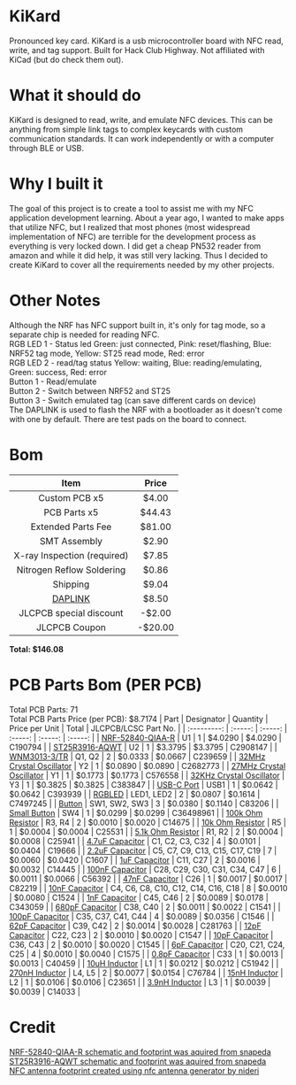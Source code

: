 # KiKard
Pronounced key card. KiKard is a usb microcontroller board with NFC read, write, and tag support. Built for Hack Club Highway. Not affiliated with KiCad (but do check them out).

# What it should do
KiKard is designed to read, write, and emulate NFC devices. This can be anything from simple link tags to complex keycards with custom communication standards. It can work independently or with a computer through BLE or USB.

# Why I built it
The goal of this project is to create a tool to assist me with my NFC application development learning. About a year ago, I wanted to make apps that utilize NFC, but I realized that most phones (most widespread implementation of NFC) are terrible for the development process as everything is very locked down. I did get a cheap PN532 reader from amazon and while it did help, it was still very lacking. Thus I decided to create KiKard to cover all the requirements needed by my other projects.

# Other Notes
Although the NRF has NFC support built in, it's only for tag mode, so a separate chip is needed for reading NFC.<br>
RGB LED 1 - Status led Green: just connected, Pink: reset/flashing, Blue: NRF52 tag mode, Yellow: ST25 read mode, Red: error<br>
RGB LED 2 - read/tag status Yellow: waiting, Blue: reading/emulating, Green: success, Red: error<br>
Button 1 - Read/emulate<br>
Button 2 - Switch between NRF52 and ST25<br>
Button 3 - Switch emulated tag (can save different cards on device)<br>
The DAPLINK is used to flash the NRF with a bootloader as it doesn't come with one by default. There are test pads on the board to connect.

# Bom
| Item | Price |
| :-----: | :-----: |
| Custom PCB x5 | $4.00 |
| PCB Parts x5 | $44.43 |
| Extended Parts Fee | $81.00 |
| SMT Assembly | $2.90 |
| X-ray Inspection (required) | $7.85 |
| Nitrogen Reflow Soldering | $0.86 |
| Shipping | $9.04 |
| [DAPLINK](https://www.amazon.com/DAPLINK-Replaces-STLINK-downloader-Emulator/dp/B0CJLWST5G?crid=37G7MJJ8PDODB&dib=eyJ2IjoiMSJ9.LONWwnu2baBqUgajD8YgTeRN4Xe9SdWq2CWZj9h0t7N8Od4hUhg3FYs_pJB3ofSYGvR3SD7Xmf7qHTI7JBvrOPT3K4B6-szjSDsRNjNSHDNoK7fKdCvFnpVZmTFFgiVgGE3gweoAUxLau7OYdxGSqDspsOBbMQUSWdekekhBiZi43WipJDmFG7aQEzR-T1UNaR1NSxGKhk95WE_1FSXa2pftOqihV66EefQA54zipEY.lhAFbV3gpTY3rYXGPmu6VPxUQWc01xmbRizO2KXj_lI&dib_tag=se&keywords=DAPLINK&qid=1753411504&sprefix=daplink%2Caps%2C157&sr=8-4) | $8.50 |
| JLCPCB special discount | -$2.00 |
| JLCPCB Coupon | -$20.00 |

**Total: $146.08**

# PCB Parts Bom (PER PCB)
Total PCB Parts: 71<br>
Total PCB Parts Price (per PCB): $8.7174
| Part | Designator | Quantity | Price per Unit | Total | JLCPCB/LCSC Part No. |
| :---------: | :-----: | :-----: | :-----: | :-----: | :-----: |
| [NRF-52840-QIAA-R](https://jlcpcb.com/partdetail/NordicSemicon-NRF52840_QIAAR/C190794) | U1 | 1 | $4.0290 | $4.0290 | C190794 |
| [ST25R3916-AQWT](https://jlcpcb.com/partdetail/STMicroelectronics-ST25R3916AQWT/C2908147) | U2 | 1 | $3.3795 | $3.3795 | C2908147 |
| [WNM3013-3/TR](https://jlcpcb.com/partdetail/WILLSEMI_Will_Semicon-WNM3013_3TR/C239659) | Q1, Q2 | 2 | $0.0333 | $0.0667 | C239659 |
| [32MHz Crystal Oscillator](https://jlcpcb.com/partdetail/2777870-X201632MOB4SI/C2682773) | Y2 | 1 | $0.0890 | $0.0890 | C2682773 |
| [27MHz Crystal Oscillator](https://jlcpcb.com/partdetail/604049-XRCGB27M120F3M00R0/C576558) | Y1 | 1 | $0.1773 | $0.1773 | C576558 |
| [32KHz Crystal Oscillator](https://jlcpcb.com/partdetail/357119-X161032768KGD2SI/C383847) | Y3 | 1 | $0.3825 | $0.3825 | C383847 |
| [USB-C Port](https://jlcpcb.com/partdetail/SHOUHAN-TYPEC16PIN/C393939) | USB1 | 1 | $0.0642 | $0.0642 | C393939 |
| [RGBLED](https://jlcpcb.com/partdetail/ChauLight-ZSRGB_2017H_08Z3/C7497245) | LED1, LED2 | 2 | $0.0807 | $0.1614 | C7497245 |
| [Button](https://jlcpcb.com/partdetail/Korean_HropartsElec-K2_6639SP_C4SC04/C83206) | SW1, SW2, SW3 | 3 | $0.0380 | $0.1140 | C83206 |
| [Small Button](https://jlcpcb.com/partdetail/hanxia-HX_3x4x2_2P_25N/C36498961) | SW4 | 1 | $0.0299 | $0.0299 | C36498961 |
| [100k Ohm Resistor](https://jlcpcb.com/partdetail/YAGEO-RC0603FR07100KL/C14675) | R3, R4 | 2 | $0.0010 | $0.0020 | C14675 |
| [10k Ohm Resistor](https://jlcpcb.com/partdetail/26274-0402WGJ0103TCE/C25531) | R5 | 1 | $0.0004 | $0.0004 | C25531 |
| [5.1k Ohm Resistor](https://jlcpcb.com/partdetail/26684-0402WGJ0512TCE/C25941) | R1, R2 | 2 | $0.0004 | $0.0008 | C25941 |
| [4.7uF Capacitor](https://jlcpcb.com/partdetail/20375-CL10A475KO8NNNC/C19666) | C1, C2, C3, C32 | 4 | $0.0101 | $0.0404 | C19666 |
| [2.2uF Capacitor](https://jlcpcb.com/partdetail/1959-CL10A225KP8NNNC/C1607) | C5, C7, C9, C13, C15, C17, C19 | 7 | $0.0060 | $0.0420 | C1607 |
| [1uF Capacitor](https://jlcpcb.com/partdetail/15107-CL05A105KP5NNNC/C14445) | C11, C27 | 2 | $0.0016 | $0.0032 | C14445 |
| [100nF Capacitor](https://jlcpcb.com/partdetail/57421-0402B104K250NT/C56392) | C28, C29, C30, C31, C34, C47 | 6 |  $0.0011 |  $0.0066 | C56392 |
| [47nF Capacitor](https://jlcpcb.com/partdetail/83376-0402B473K500NT/C82219) | C26 | 1 | $0.0017 | $0.0017 | C82219 |
| [10nF Capacitor](https://jlcpcb.com/partdetail/1876-0402B103K500NT/C1524) | C4, C6, C8, C10, C12, C14, C16, C18 | 8 | $0.0010 | $0.0080 | C1524 |
| [1nF Capacitor](https://jlcpcb.com/partdetail/TDK-C1005C0G1E102JT000F/C343059) | C45, C46 | 2 | $0.0089 | $0.0178 | C343059 |
| [680pF Capacitor](https://jlcpcb.com/partdetail/1893-0402B681K500NT/C1541) | C38, C40 | 2 | $0.0011 | $0.0022 | C1541 |
| [100pF Capacitor](https://jlcpcb.com/partdetail/1898-0402CG101J500NT/C1546) | C35, C37, C41, C44 | 4 | $0.0089 | $0.0356 | C1546 |
| [62pF Capacitor](https://jlcpcb.com/partdetail/YAGEO-CC0402JRNPO9BN620/C281763) | C39, C42 | 2 | $0.0014 | $0.0028 | C281763 |
| [12pF Capacitor](https://jlcpcb.com/partdetail/1899-0402CG120J500NT/C1547) | C22, C23 | 2 | $0.0010 | $0.0020 | C1547 |
| [10pF Capacitor](https://jlcpcb.com/partdetail/1897-0402CG100J500NT/C1545) | C36, C43 | 2 | $0.0010 | $0.0020 | C1545 |
| [6pF Capacitor](https://jlcpcb.com/partdetail/1927-0402CG6R0C500NT/C1575) | C20, C21, C24, C25 | 4 | $0.0010 | $0.0040 | C1575 |
| [0.8pF Capacitor](https://jlcpcb.com/partdetail/41442-0402CG0R8C500NT/C40459) | C33 | 1 | $0.0013 | $0.0013 | C40459 |
| [10uH Inductor](https://jlcpcb.com/partdetail/Sunlord-MCL1608S100MT/C51942) | L1 | 1 | $0.0212 | $0.0212 | C51942 |
| [270nH Inductor](https://jlcpcb.com/partdetail/TDK-MLG1005SR27JT000/C76784) | L4, L5 | 2 | $0.0077 | $0.0154 | C76784 |
| [15nH Inductor](https://jlcpcb.com/partdetail/Sunlord-SDCL1608C15NJTDF/C23651) | L2 | 1 | $0.0106 | $0.0106 | C23651 |
| [3.9nH Inductor](https://jlcpcb.com/partdetail/Sunlord-SDCL1005C3N9STDF/C14033) | L3 | 1 | $0.0039 | $0.0039 | C14033 |

# Credit
[NRF-52840-QIAA-R schematic and footprint was aquired from snapeda](https://www.snapeda.com/parts/NRF52840-QIAA-R/Nordic%20Power/view-part/)<br>
[ST25R3916-AQWT schematic and footprint was aquired from snapeda](https://www.snapeda.com/parts/ST25R3916-AQWT/STMicroelectronics/view-part/)<br>
[NFC antenna footprint created using nfc antenna generator by nideri](https://github.com/nideri/nfc_antenna_generator)